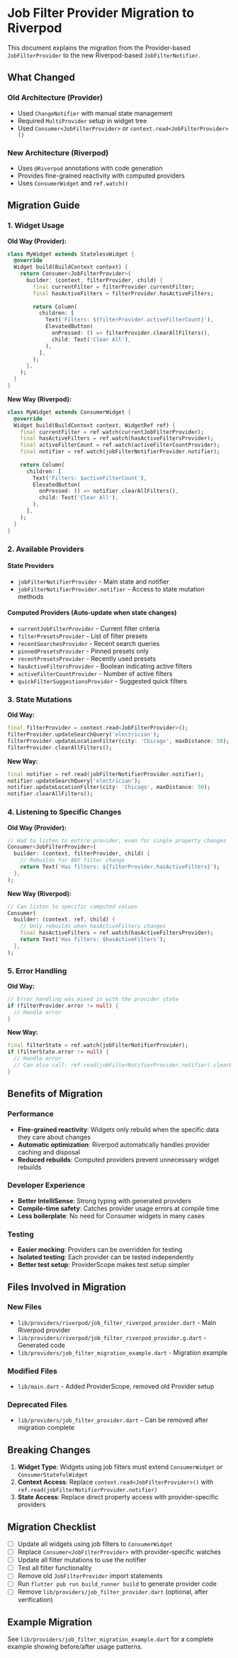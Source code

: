 # Job Filter Provider Migration to Riverpod

This document explains the migration from the Provider-based `JobFilterProvider` to the new Riverpod-based `JobFilterNotifier`.

## What Changed

### Old Architecture (Provider)

- Used `ChangeNotifier` with manual state management
- Required `MultiProvider` setup in widget tree
- Used `Consumer<JobFilterProvider>` or `context.read<JobFilterProvider>()`

### New Architecture (Riverpod)

- Uses `@Riverpod` annotations with code generation
- Provides fine-grained reactivity with computed providers
- Uses `ConsumerWidget` and `ref.watch()`

## Migration Guide

### 1. Widget Usage

**Old Way (Provider):**

```dart
class MyWidget extends StatelessWidget {
  @override
  Widget build(BuildContext context) {
    return Consumer<JobFilterProvider>(
      builder: (context, filterProvider, child) {
        final currentFilter = filterProvider.currentFilter;
        final hasActiveFilters = filterProvider.hasActiveFilters;
        
        return Column(
          children: [
            Text('Filters: ${filterProvider.activeFilterCount}'),
            ElevatedButton(
              onPressed: () => filterProvider.clearAllFilters(),
              child: Text('Clear All'),
            ),
          ],
        );
      },
    );
  }
}
```

**New Way (Riverpod):**

```dart
class MyWidget extends ConsumerWidget {
  @override
  Widget build(BuildContext context, WidgetRef ref) {
    final currentFilter = ref.watch(currentJobFilterProvider);
    final hasActiveFilters = ref.watch(hasActiveFiltersProvider);
    final activeFilterCount = ref.watch(activeFilterCountProvider);
    final notifier = ref.watch(jobFilterNotifierProvider.notifier);
    
    return Column(
      children: [
        Text('Filters: $activeFilterCount'),
        ElevatedButton(
          onPressed: () => notifier.clearAllFilters(),
          child: Text('Clear All'),
        ),
      ],
    );
  }
}
```

### 2. Available Providers

#### State Providers

- `jobFilterNotifierProvider` - Main state and notifier
- `jobFilterNotifierProvider.notifier` - Access to state mutation methods

#### Computed Providers (Auto-update when state changes)

- `currentJobFilterProvider` - Current filter criteria
- `filterPresetsProvider` - List of filter presets
- `recentSearchesProvider` - Recent search queries
- `pinnedPresetsProvider` - Pinned presets only
- `recentPresetsProvider` - Recently used presets
- `hasActiveFiltersProvider` - Boolean indicating active filters
- `activeFilterCountProvider` - Number of active filters
- `quickFilterSuggestionsProvider` - Suggested quick filters

### 3. State Mutations

**Old Way:**

```dart
final filterProvider = context.read<JobFilterProvider>();
filterProvider.updateSearchQuery('electrician');
filterProvider.updateLocationFilter(city: 'Chicago', maxDistance: 50);
filterProvider.clearAllFilters();
```

**New Way:**

```dart
final notifier = ref.read(jobFilterNotifierProvider.notifier);
notifier.updateSearchQuery('electrician');
notifier.updateLocationFilter(city: 'Chicago', maxDistance: 50);
notifier.clearAllFilters();
```

### 4. Listening to Specific Changes

**Old Way (Provider):**

```dart
// Had to listen to entire provider, even for single property changes
Consumer<JobFilterProvider>(
  builder: (context, filterProvider, child) {
    // Rebuilds for ANY filter change
    return Text('Has filters: ${filterProvider.hasActiveFilters}');
  },
);
```

**New Way (Riverpod):**

```dart
// Can listen to specific computed values
Consumer(
  builder: (context, ref, child) {
    // Only rebuilds when hasActiveFilters changes
    final hasActiveFilters = ref.watch(hasActiveFiltersProvider);
    return Text('Has filters: $hasActiveFilters');
  },
);
```

### 5. Error Handling

**Old Way:**

```dart
// Error handling was mixed in with the provider state
if (filterProvider.error != null) {
  // Handle error
}
```

**New Way:**

```dart
final filterState = ref.watch(jobFilterNotifierProvider);
if (filterState.error != null) {
  // Handle error
  // Can also call: ref.read(jobFilterNotifierProvider.notifier).clearError();
}
```

## Benefits of Migration

### Performance

- **Fine-grained reactivity**: Widgets only rebuild when the specific data they care about changes
- **Automatic optimization**: Riverpod automatically handles provider caching and disposal
- **Reduced rebuilds**: Computed providers prevent unnecessary widget rebuilds

### Developer Experience

- **Better IntelliSense**: Strong typing with generated providers
- **Compile-time safety**: Catches provider usage errors at compile time
- **Less boilerplate**: No need for Consumer widgets in many cases

### Testing

- **Easier mocking**: Providers can be overridden for testing
- **Isolated testing**: Each provider can be tested independently
- **Better test setup**: ProviderScope makes test setup simpler

## Files Involved in Migration

### New Files

- `lib/providers/riverpod/job_filter_riverpod_provider.dart` - Main Riverpod provider
- `lib/providers/riverpod/job_filter_riverpod_provider.g.dart` - Generated code
- `lib/providers/job_filter_migration_example.dart` - Migration example

### Modified Files

- `lib/main.dart` - Added ProviderScope, removed old Provider setup

### Deprecated Files

- `lib/providers/job_filter_provider.dart` - Can be removed after migration complete

## Breaking Changes

1. **Widget Type**: Widgets using job filters must extend `ConsumerWidget` or `ConsumerStatefulWidget`
2. **Context Access**: Replace `context.read<JobFilterProvider>()` with `ref.read(jobFilterNotifierProvider.notifier)`
3. **State Access**: Replace direct property access with provider-specific providers

## Migration Checklist

- [ ] Update all widgets using job filters to `ConsumerWidget`
- [ ] Replace `Consumer<JobFilterProvider>` with provider-specific watches
- [ ] Update all filter mutations to use the notifier
- [ ] Test all filter functionality
- [ ] Remove old `JobFilterProvider` import statements
- [ ] Run `flutter pub run build_runner build` to generate provider code
- [ ] Remove `lib/providers/job_filter_provider.dart` (optional, after verification)

## Example Migration

See `lib/providers/job_filter_migration_example.dart` for a complete example showing before/after usage patterns.
